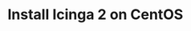 # Install Icinga 2 on CentOS
<!-- {% set centos = True %} -->
<!-- {% include "02-installation.md" %} -->
